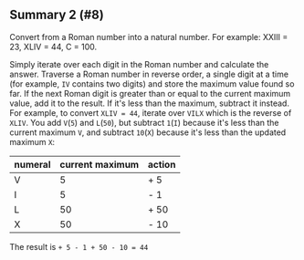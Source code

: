 ## Summary 2 (#8)

Convert from a Roman number into a natural number. For
example: XXIII = 23, XLIV = 44, C = 100.

<div class="hint">

Simply iterate over each digit in the Roman number and calculate the
answer. Traverse a Roman number in reverse order, a single digit at a time (for
example, `IV` contains two digits) and store the maximum value found so far. If
the next Roman digit is greater than or equal to the current maximum value, add
it to the result. If it's less than the maximum, subtract it instead. For
example, to convert `XLIV = 44`, iterate over `VILX` which is the reverse of
`XLIV`. You add `V`(`5`) and `L`(`50`), but subtract `1`(`I`) because it's less
than the current maximum `V`, and subtract `10`(`X`) because it's less than the
updated maximum `X`:

| numeral | current maximum | action |
| ------- |-----------------|--------|
| V       | 5               | + 5    |
| I       | 5               | - 1    |
| L       | 50              | + 50   |
| X       | 50              | - 10   |

The result is `+ 5 - 1 + 50 - 10 = 44`

</div>
